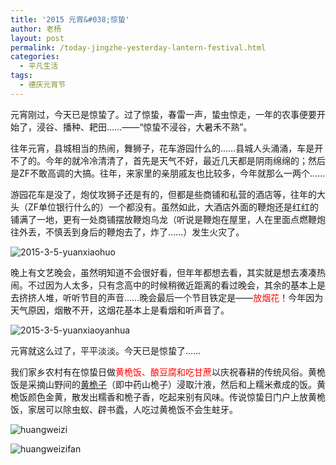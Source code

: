 ```yaml
---
title: '2015 元宵&#038;惊蛰'
author: 老杨
layout: post
permalink: /today-jingzhe-yesterday-lantern-festival.html
categories:
  - 平凡生活
tags:
  - 德庆元宵节
---
```

元宵刚过，今天已是惊蛰了。过了惊蛰，春雷一声，蛰虫惊走，一年的农事便要开始了，浸谷、播种、耙田……——“惊蛰不浸谷，大暑禾不熟”。  


  
往年元宵，县城相当的热闹，舞狮子，花车游园什么的……县城人头涌涌，车是开不了的。今年的就冷冷清清了，首先是天气不好，最近几天都是阴雨绵绵的；然后是ZF不敢高调的大搞。往年，来家里的亲朋戚友也比较多，今年就那么一两个……

游园花车是没了，炮仗攻狮子还是有的，但都是些商铺和私营的酒店等，往年的大头（ZF单位银行什么的）一个都没有。虽然如此，大酒店外面的鞭炮还是红红的铺满了一地，更有一处商铺摆放鞭炮乌龙（听说是鞭炮在屋里，人在里面点燃鞭炮往外丢，不慎丢到身后的鞭炮去了，炸了……）发生火灾了。

![ 2015-3-5-yuanxiaohuo ][1]

晚上有文艺晚会，虽然明知道不会很好看，但年年都想去看，其实就是想去凑凑热闹。不过因为人太多，只有念高中的时候稍微近距离的看过晚会，其余的基本上是去挤挤人堆，听听节目的声音……晚会最后一个节目铁定是——<span style = "color:red;">放烟花</span>！今年因为天气原因，烟散不开，这烟花基本上是看烟和听声音了。

![ 2015-3-5-yuanxiaoyanhua ][2]

元宵就这么过了，平平淡淡。今天已是惊蛰了……

我们家乡农村有在惊蛰日做<span style = "color:red;">黄桅饭、酿豆腐和吃甘蔗</span>以庆祝春耕的传统风俗。黄桅饭是采摘山野间的<a href="http://baike.baidu.com/view/1434248.htm" target="_blank">黄桅子</a>（即中药山桅子）浸取汁液，然后和上糯米煮成的饭。黄桅饭颜色金黄，散发出糯香和桅子香，吃起来别有风味。传说惊蛰日门户上放黄桅饭，家居可以除虫蚁、辟书蠹，人吃过黄桅饭不会生蛀牙。

![ huangweizi ][3]

![ huangweizifan ][4]

 [1]: http://cyhour.com/wp-content/uploads/2015/03/2015-3-5-yuanxiaohuo.jpg
 [2]: http://cyhour.com/wp-content/uploads/2015/03/2015-3-5-yuanxiaoyanhua.jpg
 [3]: http://cyhour.com/wp-content/uploads/2015/03/huangweizi.jpg
 [4]: http://cyhour.com/wp-content/uploads/2015/03/huangweizifan.jpg